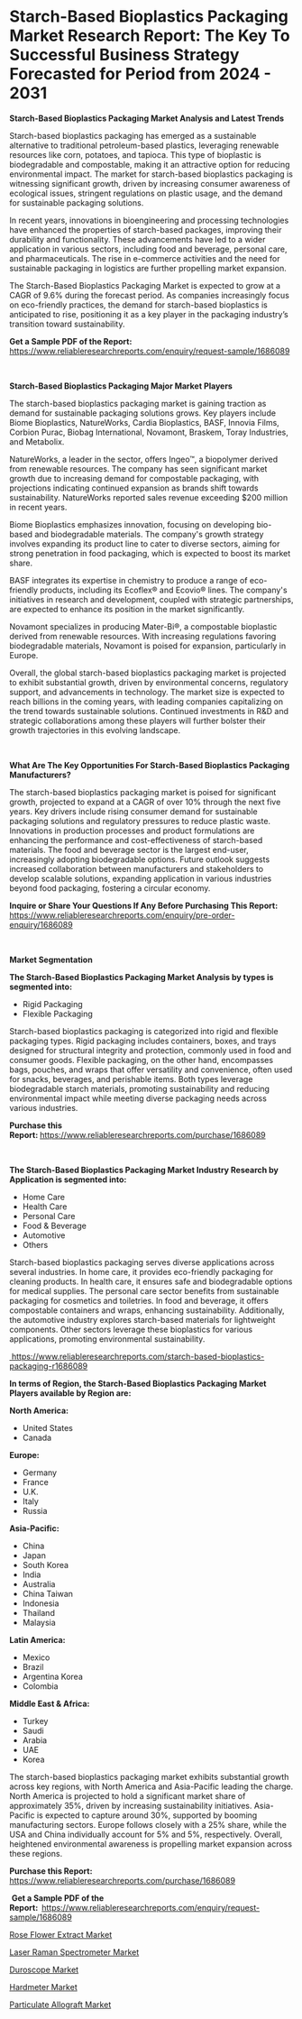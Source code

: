 <p><h1>Starch-Based Bioplastics Packaging Market Research Report: The Key To Successful Business Strategy Forecasted for Period from 2024 - 2031</h1></p><p><strong>Starch-Based Bioplastics Packaging Market Analysis and Latest Trends</strong></p>
<p><p>Starch-based bioplastics packaging has emerged as a sustainable alternative to traditional petroleum-based plastics, leveraging renewable resources like corn, potatoes, and tapioca. This type of bioplastic is biodegradable and compostable, making it an attractive option for reducing environmental impact. The market for starch-based bioplastics packaging is witnessing significant growth, driven by increasing consumer awareness of ecological issues, stringent regulations on plastic usage, and the demand for sustainable packaging solutions.</p><p>In recent years, innovations in bioengineering and processing technologies have enhanced the properties of starch-based packages, improving their durability and functionality. These advancements have led to a wider application in various sectors, including food and beverage, personal care, and pharmaceuticals. The rise in e-commerce activities and the need for sustainable packaging in logistics are further propelling market expansion.</p><p>The Starch-Based Bioplastics Packaging Market is expected to grow at a CAGR of 9.6% during the forecast period. As companies increasingly focus on eco-friendly practices, the demand for starch-based bioplastics is anticipated to rise, positioning it as a key player in the packaging industry’s transition toward sustainability.</p></p>
<p><strong>Get a Sample PDF of the Report:&nbsp;</strong> <a href="https://www.reliableresearchreports.com/enquiry/request-sample/1686089?utm_campaign=33&utm_medium=2&utm_source=Github&utm_content=ia&utm_term=17122024&utm_id=starch-based-bioplastics-packaging">https://www.reliableresearchreports.com/enquiry/request-sample/1686089</a></p>
<p>&nbsp;</p>
<p><strong>Starch-Based Bioplastics Packaging Major Market Players</strong></p>
<p><p>The starch-based bioplastics packaging market is gaining traction as demand for sustainable packaging solutions grows. Key players include Biome Bioplastics, NatureWorks, Cardia Bioplastics, BASF, Innovia Films, Corbion Purac, Biobag International, Novamont, Braskem, Toray Industries, and Metabolix. </p><p>NatureWorks, a leader in the sector, offers Ingeo™, a biopolymer derived from renewable resources. The company has seen significant market growth due to increasing demand for compostable packaging, with projections indicating continued expansion as brands shift towards sustainability. NatureWorks reported sales revenue exceeding $200 million in recent years.</p><p>Biome Bioplastics emphasizes innovation, focusing on developing bio-based and biodegradable materials. The company's growth strategy involves expanding its product line to cater to diverse sectors, aiming for strong penetration in food packaging, which is expected to boost its market share.</p><p>BASF integrates its expertise in chemistry to produce a range of eco-friendly products, including its Ecoflex® and Ecovio® lines. The company's initiatives in research and development, coupled with strategic partnerships, are expected to enhance its position in the market significantly.</p><p>Novamont specializes in producing Mater-Bi®, a compostable bioplastic derived from renewable resources. With increasing regulations favoring biodegradable materials, Novamont is poised for expansion, particularly in Europe.</p><p>Overall, the global starch-based bioplastics packaging market is projected to exhibit substantial growth, driven by environmental concerns, regulatory support, and advancements in technology. The market size is expected to reach billions in the coming years, with leading companies capitalizing on the trend towards sustainable solutions. Continued investments in R&D and strategic collaborations among these players will further bolster their growth trajectories in this evolving landscape.</p></p>
<p>&nbsp;</p>
<p><strong>What Are The Key Opportunities For Starch-Based Bioplastics Packaging Manufacturers?</strong></p>
<p><p>The starch-based bioplastics packaging market is poised for significant growth, projected to expand at a CAGR of over 10% through the next five years. Key drivers include rising consumer demand for sustainable packaging solutions and regulatory pressures to reduce plastic waste. Innovations in production processes and product formulations are enhancing the performance and cost-effectiveness of starch-based materials. The food and beverage sector is the largest end-user, increasingly adopting biodegradable options. Future outlook suggests increased collaboration between manufacturers and stakeholders to develop scalable solutions, expanding application in various industries beyond food packaging, fostering a circular economy.</p></p>
<p><strong>Inquire or Share Your Questions If Any Before Purchasing This Report:</strong> <a href="https://www.reliableresearchreports.com/enquiry/pre-order-enquiry/1686089?utm_campaign=33&utm_medium=2&utm_source=Github&utm_content=ia&utm_term=17122024&utm_id=starch-based-bioplastics-packaging">https://www.reliableresearchreports.com/enquiry/pre-order-enquiry/1686089</a></p>
<p>&nbsp;</p>
<p><strong>Market Segmentation</strong></p>
<p><strong>The Starch-Based Bioplastics Packaging Market Analysis by types is segmented into:</strong></p>
<p><ul><li>Rigid Packaging</li><li>Flexible Packaging</li></ul></p>
<p><p>Starch-based bioplastics packaging is categorized into rigid and flexible packaging types. Rigid packaging includes containers, boxes, and trays designed for structural integrity and protection, commonly used in food and consumer goods. Flexible packaging, on the other hand, encompasses bags, pouches, and wraps that offer versatility and convenience, often used for snacks, beverages, and perishable items. Both types leverage biodegradable starch materials, promoting sustainability and reducing environmental impact while meeting diverse packaging needs across various industries.</p></p>
<p><strong>Purchase this Report:&nbsp;</strong><a href="https://www.reliableresearchreports.com/purchase/1686089?utm_campaign=33&utm_medium=2&utm_source=Github&utm_content=ia&utm_term=17122024&utm_id=starch-based-bioplastics-packaging">https://www.reliableresearchreports.com/purchase/1686089</a></p>
<p>&nbsp;</p>
<p><strong>The Starch-Based Bioplastics Packaging Market Industry Research by Application is segmented into:</strong></p>
<p><ul><li>Home Care</li><li>Health Care</li><li>Personal Care</li><li>Food & Beverage</li><li>Automotive</li><li>Others</li></ul></p>
<p><p>Starch-based bioplastics packaging serves diverse applications across several industries. In home care, it provides eco-friendly packaging for cleaning products. In health care, it ensures safe and biodegradable options for medical supplies. The personal care sector benefits from sustainable packaging for cosmetics and toiletries. In food and beverage, it offers compostable containers and wraps, enhancing sustainability. Additionally, the automotive industry explores starch-based materials for lightweight components. Other sectors leverage these bioplastics for various applications, promoting environmental sustainability.</p></p>
<p><a href="https://www.reliableresearchreports.com/starch-based-bioplastics-packaging-r1686089?utm_campaign=33&utm_medium=2&utm_source=Github&utm_content=ia&utm_term=17122024&utm_id=starch-based-bioplastics-packaging">&nbsp;https://www.reliableresearchreports.com/starch-based-bioplastics-packaging-r1686089</a></p>
<p><strong>In terms of Region, the Starch-Based Bioplastics Packaging Market Players available by Region are:</strong></p>
<p>
    <p> <strong> North America: </strong>
        <ul>
            <li>United States</li>
            <li>Canada</li>
        </ul>
        </p> 
    <p> <strong> Europe: </strong>
        <ul>
            <li>Germany</li>
            <li>France</li>
            <li>U.K.</li>
            <li>Italy</li>
            <li>Russia</li>
        </ul>
        </p> 
    <p> <strong> Asia-Pacific: </strong>
        <ul>
            <li>China</li>
            <li>Japan</li>
            <li>South Korea</li>
            <li>India</li>
            <li>Australia</li>
            <li>China Taiwan</li>
            <li>Indonesia</li>
            <li>Thailand</li>
            <li>Malaysia</li>
        </ul>
        </p> 
    <p> <strong> Latin America: </strong>
        <ul>
            <li>Mexico</li>
            <li>Brazil</li>
            <li>Argentina Korea</li>
            <li>Colombia</li>
        </ul>
        </p> 
    <p> <strong> Middle East & Africa: </strong>
        <ul>
            <li>Turkey</li>
            <li>Saudi</li>
            <li>Arabia</li>
            <li>UAE</li>
            <li>Korea</li>
        </ul>
    </p>
    </p>
<p><p>The starch-based bioplastics packaging market exhibits substantial growth across key regions, with North America and Asia-Pacific leading the charge. North America is projected to hold a significant market share of approximately 35%, driven by increasing sustainability initiatives. Asia-Pacific is expected to capture around 30%, supported by booming manufacturing sectors. Europe follows closely with a 25% share, while the USA and China individually account for 5% and 5%, respectively. Overall, heightened environmental awareness is propelling market expansion across these regions.</p></p>
<p><strong>Purchase this Report: </strong><a href="https://www.reliableresearchreports.com/purchase/1686089?utm_campaign=33&utm_medium=2&utm_source=Github&utm_content=ia&utm_term=17122024&utm_id=starch-based-bioplastics-packaging">https://www.reliableresearchreports.com/purchase/1686089</a></p>
<p>&nbsp;<strong>Get a Sample PDF of the Report:&nbsp;&nbsp;</strong><a href="https://www.reliableresearchreports.com/enquiry/request-sample/1686089?utm_campaign=33&utm_medium=2&utm_source=Github&utm_content=ia&utm_term=17122024&utm_id=starch-based-bioplastics-packaging">https://www.reliableresearchreports.com/enquiry/request-sample/1686089</a></p>
<p><strong></strong></p>
<p><p><a href="https://github.com/hammelximalschid/Market-Research-Report-List-1/blob/main/rose-flower-extract-market.md?utm_campaign=33&utm_medium=2&utm_source=Github&utm_content=ia&utm_term=17122024&utm_id=starch-based-bioplastics-packaging">Rose Flower Extract Market</a></p><p><a href="https://www.linkedin.com/pulse/anticipated-growth-laser-raman-spectrometer-market-2024--m1tif?utm_campaign=33&utm_medium=2&utm_source=Github&utm_content=ia&utm_term=17122024&utm_id=starch-based-bioplastics-packaging">Laser Raman Spectrometer Market</a></p><p><a href="https://www.linkedin.com/pulse/market-study-global-duroscope-2024-2031-size-revenue-growth-rymxf?utm_campaign=33&utm_medium=2&utm_source=Github&utm_content=ia&utm_term=17122024&utm_id=starch-based-bioplastics-packaging">Duroscope Market</a></p><p><a href="https://www.linkedin.com/pulse/hardmeter-market-size-growth-expected-reach-cagr-77-from-3xt2f?utm_campaign=33&utm_medium=2&utm_source=Github&utm_content=ia&utm_term=17122024&utm_id=starch-based-bioplastics-packaging">Hardmeter Market</a></p><p><a href="https://github.com/antonioc6hal/Market-Research-Report-List-1/blob/main/particulate-allograft-market.md?utm_campaign=33&utm_medium=2&utm_source=Github&utm_content=ia&utm_term=17122024&utm_id=starch-based-bioplastics-packaging">Particulate Allograft Market</a></p></p>
